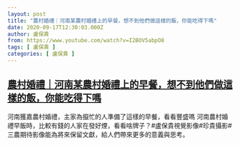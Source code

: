 ```yaml
---
layout: post
title: "農村婚禮｜河南某農村婚禮上的早餐，想不到他們做這樣的飯，你能吃得下嗎"
date: 2020-09-17T12:30:03.000Z
author: 盧保貴
from: https://www.youtube.com/watch?v=I2BOV5abpO8
tags: [ 盧保貴 ]
categories: [ 盧保貴 ]
---
```

<!--1600345803000-->
[農村婚禮｜河南某農村婚禮上的早餐，想不到他們做這樣的飯，你能吃得下嗎](https://www.youtube.com/watch?v=I2BOV5abpO8)
------

<div>
河南獲嘉農村婚禮，主家為攛忙的人準備了這樣的早餐，看看豐盛嗎 河南農村婚禮早飯時，比較有錢的人家在發好煙，看看啥牌子？#盧保貴視覺影像#珍貴攝影#三農期待影像能為將來保留文獻，給人們帶來更多的意義與思考。
</div>
